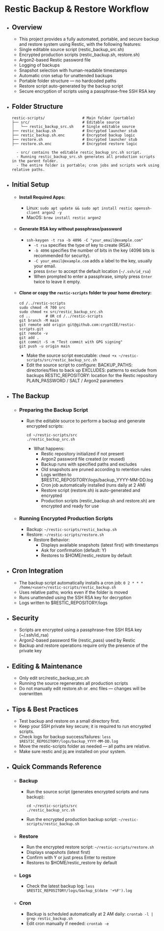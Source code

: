 # Restic Backup & Restore Workflow
- ## Overview
	- This project provides a fully automated, portable, and secure backup and restore system using Restic, with the following features:
	- Single editable source script (restic_backup_src.sh)
	- Encrypted production scripts (restic_backup.sh, restore.sh)
	- Argon2-based Restic password file
	- Logging of backups
	- Snapshot selection with human-readable timestamps
	- Automatic cron setup for unattended backups
	- Portable folder structure — no hardcoded paths
	- Restore script auto-generated by the backup script
	- Secure encryption of scripts using a passphrase-free SSH RSA key

- ## Folder Structure
	```
	restic-scripts/                 # Main folder (portable)
  	├── src/                        # Editable source
  	│   └── restic_backup_src.sh    # Single editable source
  	├── restic_backup.sh            # Encrypted launcher stub
  	├── restic_backup.sh.enc        # Encrypted backup logic
  	├── restore.sh                  # Encrypted launcher stub
  	├── restore.sh.enc              # Encrypted restore logic
	```
		- src/ contains the editable restic_backup_src.sh script.
		- Running restic_backup_src.sh generates all production scripts in the parent folder.
		- The entire folder is portable; cron jobs and scripts work using relative paths.

- ## Initial Setup

	- #### Install Required Apps:
		- Linux: `sudo apt update && sudo apt install restic openssh-client argon2 -y`
		- MacOS: `brew install restic argon2`
	- #### Generate RSA key without passphrase/password
		- `ssh-keygen -t rsa -b 4096 -C "your_email@example.com"`
			- `-t rsa` specifies the type of key to create (RSA).
			- `-b 4096` specifies the number of bits in the key (4096 bits is recommended for security).
			- `-C your_email@example.com` adds a label to the key, usually your email.
			- press `Enter` to accept the default location (`~/.ssh/id_rsa`)
			- When prompted to enter a passphrase, simply press `Enter` twice to leave it empty.
	- #### Clone or copy the `restic-scripts` folder to your home directory:
		```
		cd /../restic-scripts
		sudo chmod -R 700 src
		sudo chmod +x src/restic_backup_src.sh
		cd ..		# OR cd /../restic-scripts
		git branch -M main
		git remote add origin git@github.com:cryptCEE/restic-scripts.git
		git remote -v
		git add .
		git commit -S -m "Test commit with GPG signing"
		git push -u origin main
		```
		- Make the source script executable:
			`chmod +x ~/restic-scripts/src/restic_backup_src.sh`
		- Edit the source script to configure:
				BACKUP_PATHS: directories/files to back up
				EXCLUDES: patterns to exclude from backups
				RESTIC_REPOSITORY: location for the Restic repository
				PLAIN_PASSWORD / SALT / Argon2 parameters

- ## The Backup
	- ### Preparing the Backup Script
	 	- Run the editable source to perform a backup and generate encrypted scripts:
			```
			cd ~/restic-scripts/src
			./restic_backup_src.sh
			```
			- What happens:
				- Restic repository initialized if not present
				- Argon2 password file created (or reused)
				- Backup runs with specified paths and excludes
				- Old snapshots are pruned according to retention rules
				- Logs written to $RESTIC_REPOSITORY/logs/backup_YYYY-MM-DD.log
				- Cron job automatically installed (runs daily at 2 AM)
				- Restore script (restore.sh) is auto-generated and encrypted
				- Production scripts (restic_backup.sh and restore.sh) are encrypted and ready for use
	- ### Running Encrypted Production Scripts
		- Backup:
			`~/restic-scripts/restic_backup.sh`
		- Restore:
			`~/restic-scripts/restore.sh`
			- Restore Behavior:
				- Displays available snapshots (latest first) with timestamps
				- Ask for confirmation (default: Y)
				- Restores to $HOME/restic_restore by default

- ## Cron Integration
	- The backup script automatically installs a cron job:
		`0 2 * * * /home/<user>/restic-scripts/restic_backup.sh`
	- Uses relative paths; works even if the folder is moved
	- Runs unattended using the SSH RSA key for decryption
	- Logs written to $RESTIC_REPOSITORY/logs

- ## Security
	- Scripts are encrypted using a passphrase-free SSH RSA key (~/.ssh/id_rsa)
	- Argon2-based password file (restic_pass) used by Restic
	- Backup and restore operations require only the presence of the private key

- ## Editing & Maintenance
	- Only edit src/restic_backup_src.sh
	- Running the source regenerates all production scripts
	- Do not manually edit restore.sh or .enc files — changes will be overwritten

- ## Tips & Best Practices
	- Test backup and restore on a small directory first.
	- Keep your SSH private key secure; it is required to run encrypted scripts.
	- Check logs for backup success/failures:
		`less $RESTIC_REPOSITORY/logs/backup_YYYY-MM-DD.log`
	- Move the restic-scripts folder as needed — all paths are relative.
	- Make sure restic and jq are installed on your system.

- ## Quick Commands Reference
	- ### Backup
		- Run the source script (generates encrypted scripts and runs backup):
			```
			cd ~/restic-scripts/src
			./restic_backup_src.sh
			```
		- Run the encrypted production backup script:
			`~/restic-scripts/restic_backup.sh`
	- ### Restore
		- Run the encrypted restore script:
			`~/restic-scripts/restore.sh`
		- Displays snapshots (latest first)
		- Confirm with Y or just press Enter to restore
		- Restores to $HOME/restic_restore by default
   
	- ### Logs
		- Check the latest backup log:
			`less $RESTIC_REPOSITORY/logs/backup_$(date '+%F').log`
   
	- ### Cron
		- Backup is scheduled automatically at 2 AM daily:
			`crontab -l | grep restic_backup.sh`
		- Edit cron manually if needed:
			`crontab -e`

